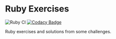 # Ruby Exercises

![Ruby CI](https://github.com/RoverWire/ruby-exercises/actions/workflows/ruby.yml/badge.svg) [![Codacy Badge](https://app.codacy.com/project/badge/Grade/5203fe86d22846238f0bbb00a5b04f85)](https://www.codacy.com/gh/RoverWire/ruby-exercises/dashboard?utm_source=github.com&amp;utm_medium=referral&amp;utm_content=RoverWire/ruby-exercises&amp;utm_campaign=Badge_Grade)

Ruby exercises and solutions from some challenges.
